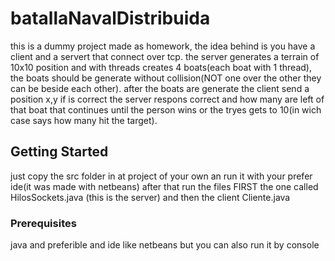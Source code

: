 # batallaNavalDistribuida

this is a dummy project made as homework, the idea behind is you have a client and a servert that connect over tcp. the server 
generates a terrain of 10x10 position and with threads creates 4 boats(each boat with 1 thread), the boats should be generate 
without collision(NOT one over the other they can be beside each other). after the boats are generate the client send a position 
x,y if is correct the server respons correct and how many are left of that boat that continues until the person wins or the tryes
gets to 10(in wich case says how many hit the target).

## Getting Started

just copy the src folder in at project of your own an run it with your prefer ide(it was made with netbeans)
after that run the files FIRST the one called HilosSockets.java (this is the server) and then the client Cliente.java 

### Prerequisites

java and preferible and ide like netbeans but you can also run it by console

